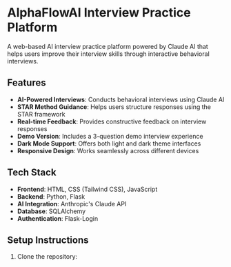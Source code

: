 # AlphaFlowAI Interview Practice Platform

A web-based AI interview practice platform powered by Claude AI that helps users improve their interview skills through interactive behavioral interviews.

## Features

- **AI-Powered Interviews**: Conducts behavioral interviews using Claude AI
- **STAR Method Guidance**: Helps users structure responses using the STAR framework
- **Real-time Feedback**: Provides constructive feedback on interview responses
- **Demo Version**: Includes a 3-question demo interview experience
- **Dark Mode Support**: Offers both light and dark theme interfaces
- **Responsive Design**: Works seamlessly across different devices

## Tech Stack

- **Frontend**: HTML, CSS (Tailwind CSS), JavaScript
- **Backend**: Python, Flask
- **AI Integration**: Anthropic's Claude API
- **Database**: SQLAlchemy
- **Authentication**: Flask-Login

## Setup Instructions

1. Clone the repository: 